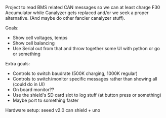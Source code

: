 Project to read BMS related CAN messages so we can at least charge F30 Accumulator while Canalyzer gets replaced and/or we seek a proper alternative. (And maybe do other fancier canalyzer stuff).

Goals:
- Show cell voltages, temps
- Show cell balancing 
- Use Serial out from that and throw together some UI with python or go or something

Extra goals:
- Controls to switch baudrate (500K charging, 1000K regular)
- Controls to switch/monitor specific messages rather than showing all (could do in UI)
- On board monitor??
- Use the shield's SD card slot to log stuff (at button press or something)
- Maybe port to something faster

Hardware setup:
	seeed v2.0 can shield + uno 

